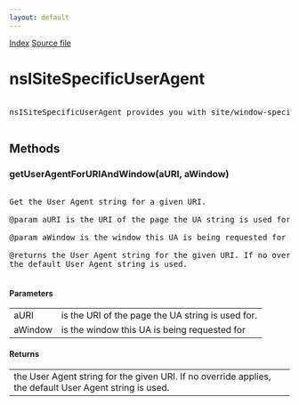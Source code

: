 ```yaml
---
layout: default
---
```

<div id='links'><a href="../index.html">Index</a>
<a href="http://dxr.mozilla.org/mozilla-central/source/dom/base/nsISiteSpecificUserAgent.idl">Source file</a>
</div>

# nsISiteSpecificUserAgent #
<pre>  
nsISiteSpecificUserAgent provides you with site/window-specific User Agent strings.  
  
</pre>
## Methods ##

### getUserAgentForURIAndWindow(aURI, aWindow) ###
<pre>  
Get the User Agent string for a given URI.  
  
@param aURI is the URI of the page the UA string is used for.  
  
@param aWindow is the window this UA is being requested for  
  
@returns the User Agent string for the given URI. If no override applies,  
the default User Agent string is used.  
  
</pre>
#### Parameters ####

<table>

<tr>
<td>aURI</td>
<td>is the URI of the page the UA string is used for.  
</td>
</tr>

<tr>
<td>aWindow</td>
<td>is the window this UA is being requested for  
</td>
</tr>

</table>

#### Returns ####

<table>

<tr>
<td>the User Agent string for the given URI. If no override applies,  
the default User Agent string is used.  
</td>
</tr>

</table>
